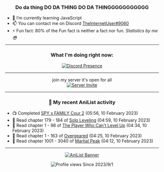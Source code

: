 <div align="center">

### Do da thing DO DA THING DO DA THINGGGGGGGGGGG
</div>

- 🌱 I’m currently learning JavaScript
- 📫 You can contact me on Discord [TheInternetUser#9060](https://discord.com/users/534117072796385300)
- ⚡ Fun fact: 80% of the Fun fact is neither a fact nor fun. _Statistics by me 😎_
<hr>

<div align="center">

### What I'm doing right now:
[![Discord Presence](https://lanyard.cnrad.dev/api/534117072796385300)](https://discord.com/users/534117072796385300)
<hr>

join my server it's open for all <br>
[![Server Invite](https://invidget.switchblade.xyz/bfYgVHxrSs)](https://discord.gg/bfYgVHxrSs)

<hr>
  
### 🌸 My recent AniList activity

</div>

<!-- ANILIST_ACTIVITY:start -->

-   📺 Completed [SPY x FAMILY Cour 2](https://anilist.co/anime/142838) (05:56, 10 February 2023)
-   📖 Read chapter 179 - 184 of [Solo Leveling](https://anilist.co/manga/105398) (04:59, 10 February 2023)
-   📖 Read chapter 1 - 98 of [The Player Who Can't Level Up](https://anilist.co/manga/130511) (04:34, 10 February 2023)
-   📖 Read chapter 1 - 163 of [Overgeared](https://anilist.co/manga/117460) (04:25, 10 February 2023)
-   📖 Read chapter 1001 - 3040 of [Martial Peak](https://anilist.co/manga/104494) (04:12, 10 February 2023)

<!-- ANILIST_ACTIVITY:end -->
<hr>

<div align="center">

[![AniList Banner](https://img.anili.st/User/929966)](https://anilist.co/user/TheInternetUser)

![Profile views](https://gpvc.arturio.dev/TheInternetUse7) Since 2023/9/1

</div>
